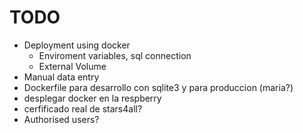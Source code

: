 # TODO

* Deployment using docker
	- Enviroment variables, sql connection
	- External Volume
* Manual data entry
* Dockerfile para desarrollo con sqlite3 y para produccion (maria?)
* desplegar docker en la respberry
* cerfificado real de stars4all?
* Authorised users?